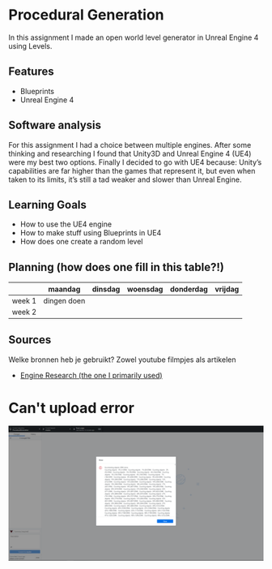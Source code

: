 # Procedural Generation

In this assignment I made an open world level generator in Unreal Engine 4 using Levels.

## Features
- Blueprints
- Unreal Engine 4

## Software analysis 
For this assignment I had a choice between multiple engines. 
After some thinking and researching I found that Unity3D and Unreal Engine 4 (UE4) were my best two options.
Finally I decided to go with UE4 because:
Unity’s capabilities are far higher than the games that represent it, but even when taken to its limits, it’s still a tad weaker and slower than Unreal Engine.

## Learning Goals 
- How to use the UE4 engine
- How to make stuff using Blueprints in UE4
- How does one create a random level

## Planning (how does one fill in this table?!)

| | maandag | dinsdag | woensdag | donderdag | vrijdag |
| --- | --- | --- | --- | --- | --- |
|week 1 | dingen doen |
|week 2 |

## Sources
Welke bronnen heb je gebruikt? Zowel youtube filmpjes als artikelen

- [Engine Research (the one I primarily used)](https://www.quora.com/Why-do-many-AAA-studios-choose-Unreal-over-Unity)

# Can't upload error
![Upload ERROR](https://github.com/samjerry/ProceduralGeneration/blob/master/error.PNG?raw=true)

